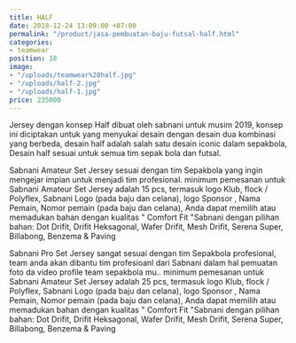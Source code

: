 ```yaml
---
title: HALF
date: 2018-12-24 13:09:00 +07:00
permalink: "/product/jasa-pembuatan-baju-futsal-half.html"
categories:
- teamwear
position: 18
image:
- "/uploads/teamwear%20half.jpg"
- "/uploads/half-2.jpg"
- "/uploads/half-1.jpg"
price: 235000
---
```


Jersey dengan konsep Half dibuat oleh sabnani untuk  musim 2019, konsep ini diciptakan untuk yang menyukai desain dengan desain dua kombinasi yang berbeda, desain half adalah salah satu desain iconic dalam sepakbola, Desain half sesuai untuk semua tim sepak bola dan futsal.


Sabnani Amateur Set Jersey sesuai dengan tim Sepakbola yang ingin mengejar impian untuk menjadi tim profesional. minimum pemesanan untuk Sabnani Amateur Set Jersey adalah 15 pcs, termasuk logo Klub, flock / Polyflex, Sabnani Logo (pada baju dan celana), logo Sponsor , Nama Pemain, Nomor pemain (pada baju dan celana),  Anda dapat memilih atau memadukan bahan dengan kualitas " Comfort Fit "Sabnani  dengan pilihan bahan: Dot Drifit, Drifit Heksagonal, Wafer Drifit, Mesh Drifit, Serena Super, Billabong, Benzema & Paving

Sabnani Pro Set Jersey sangat sesuai dengan tim Sepakbola profesional, team anda akan dibantu tim profesioanl dari Sabnani dalam hal pemuatan foto da video profile team sepakbola mu.. minimum pemesanan untuk Sabnani Amateur Set Jersey adalah 25 pcs, termasuk logo Klub, flock / Polyflex, Sabnani Logo (pada baju dan celana), logo Sponsor , Nama Pemain, Nomor pemain (pada baju dan celana),  Anda dapat memilih atau memadukan bahan dengan kualitas " Comfort Fit "Sabnani  dengan pilihan bahan: Dot Drifit, Drifit Heksagonal, Wafer Drifit, Mesh Drifit, Serena Super, Billabong, Benzema & Paving



